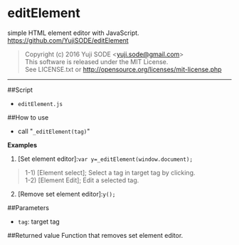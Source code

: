 # editElement
simple HTML element editor with JavaScript.  
https://github.com/YujiSODE/editElement

>Copyright (c) 2016 Yuji SODE \<yuji.sode@gmail.com\>  
>This software is released under the MIT License.  
>See LICENSE.txt or http://opensource.org/licenses/mit-license.php
______

##Script
* `editElement.js`

##How to use
* call "`_editElement(tag)`"

__Examples__  
1) \[Set element editor\]:`var y=_editElement(window.document);`  

>1-1) \[Element select\]; Select a tag in target tag by clicking.  
>1-2) \[Element Edit\]; Edit a selected tag.  

2) \[Remove set element editor\]:`y();`

##Parameters
* `tag`: target tag

##Returned value
Function that removes set element editor.
